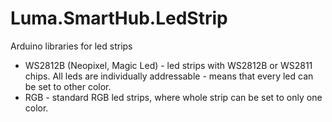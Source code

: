 # Luma.SmartHub.LedStrip
Arduino libraries for led strips
- WS2812B (Neopixel, Magic Led) - led strips with WS2812B or WS2811 chips. All leds are individually addressable - means that every led can be set to other color.
- RGB - standard RGB led strips, where whole strip can be set to only one color.
